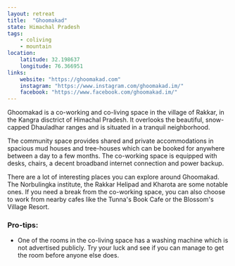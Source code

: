 ```yaml
--- 
layout: retreat
title:  "Ghoomakad"
state: Himachal Pradesh
tags: 
    - coliving
    - mountain
location: 
    latitude: 32.198637
    longitude: 76.366951
links:
    website: "https://ghoomakad.com"
    instagram: "https://www.instagram.com/ghoomakad.im/"
    facebook: "https://www.facebook.com/ghoomakad.im/"
---
```


Ghoomakad is a co-working and co-living space in the village of Rakkar, in the Kangra disctrict of Himachal Pradesh. It overlooks the beautiful, snow-capped Dhauladhar ranges and is situated in a tranquil neighborhood.

The community space provides shared and private accommodations in spacious mud houses and tree-houses which can be booked for anywhere between a day to a few months. The co-working space is equipped with desks, chairs, a decent broadband internet connection and power backup.

There are a lot of interesting places you can explore around Ghoomakad. The Norbulingka institute, the Rakkar Helipad and Kharota are some notable ones. If you need a break from the co-working space, you can also choose to work from nearby cafes like the Tunna's Book Cafe or the Blossom's Village Resort.

### Pro-tips:
- One of the rooms in the co-living space has a washing machine which is not advertised publicly. Try your luck and see if you can manage to get the room before anyone else does. 
